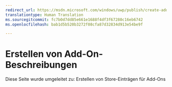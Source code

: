 ```yaml
---
redirect_url: https://msdn.microsoft.com/windows/uwp/publish/create-add-on-store-listings
translationtype: Human Translation
ms.sourcegitcommit: fc7b0d7dd85e661e1688f4df3f67280c16eb6742
ms.openlocfilehash: bab1d5b520b3272f08cfa87d32834d913e54be9f

---
```


# Erstellen von Add-On-Beschreibungen

Diese Seite wurde umgeleitet zu: Erstellen von Store-Einträgen für Add-Ons


<!--HONumber=Aug16_HO5-->


